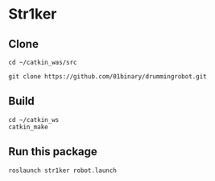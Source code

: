 # Str1ker

## Clone

```
cd ~/catkin_was/src

git clone https://github.com/01binary/drummingrobot.git
```

## Build

```
cd ~/catkin_ws
catkin_make
```

## Run this package

```
roslaunch str1ker robot.launch
```
